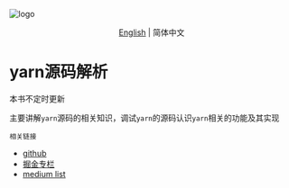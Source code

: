 ![logo](https://unpkg.com/xiaochuan-static-dev@0.0.8/dist/de1beb1bdbaebc8a.png)

<div align="center">

[English](./README-EN.md) | 简体中文

</div>

# yarn源码解析

本书不定时更新

主要讲解`yarn`源码的相关知识，调试`yarn`的源码认识`yarn`相关的功能及其实现

`相关链接`

- [github](https://github.com/2239559319/yarn-principle-analysis)
- [掘金专栏](https://juejin.cn/column/7452635467849105459)
- [medium list](https://medium.com/@w2239559319/list/yarn-principle-analysis-ebdbd4b1ab25)
